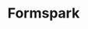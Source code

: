 ---
codehost: https://github.com/formspark
logohandle: formsparkio
sort: formspark
title: Formspark
twitter: https://x.com/formsparkapp
website: https://formspark.io/
---